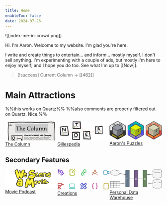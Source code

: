 ```yaml
---
title: Home
enableToc: false
date: 2024-07-26
---
```

![[index-me-in-crowd.png]]

Hi. I'm Aaron. Welcome to my website. I'm glad you're here.

I write and create things to entertain… and inform... mostly myself. I don't sell anything. I'm experimenting with a couple of ads, but mostly I'm here to enjoy myself; and I hope you do too. See what I'm up to [[Now]].

> [!success] Current Column → [[462]]
# Main Attractions
%%this works on Quartz%%
%%also comments are properly filtered out on Quartz. Nice.%%
<div style='display:grid; grid-template-columns: 1fr 1fr 1fr'>
	<a href="/Columns">
		<img src="./assets/home-feature-column.png"/>
		<div class="feature-head">The Column</div>
	</a>
	<a href="https://gillespedia.com">
		<img src="./assets/home-feature-notes.png"/>
		<div class="feature-head">Gillespedia</div>
	</a>
	<a href="https://aaronspuzzles.com">
		<img src="./assets/home-feature-puzzles.png"/>
		<div class="feature-head">Aaron's Puzzles</div>
	</a>
</div>

## Secondary Features
<div style='display:grid; grid-template-columns: 1fr 1fr 1fr'>
	<a href="https://shows.acast.com/we-scene-a-movie">
		<img src="./assets/home-feature-podcast.png"/>
		<div class="feature-head">Movie Podcast</div>
	</a>
	<a href="/Pages/Creations">
		<img src="./assets/home-feature-creations.png"/>
		<div class="feature-head">Creations</div>
	</a>
	<a href="/Pages/PDW">
		<img src="./assets/home-feature-pdw.png"/>
		<div class="feature-head">Personal Data Warehouse</div>
	</a>
</div>